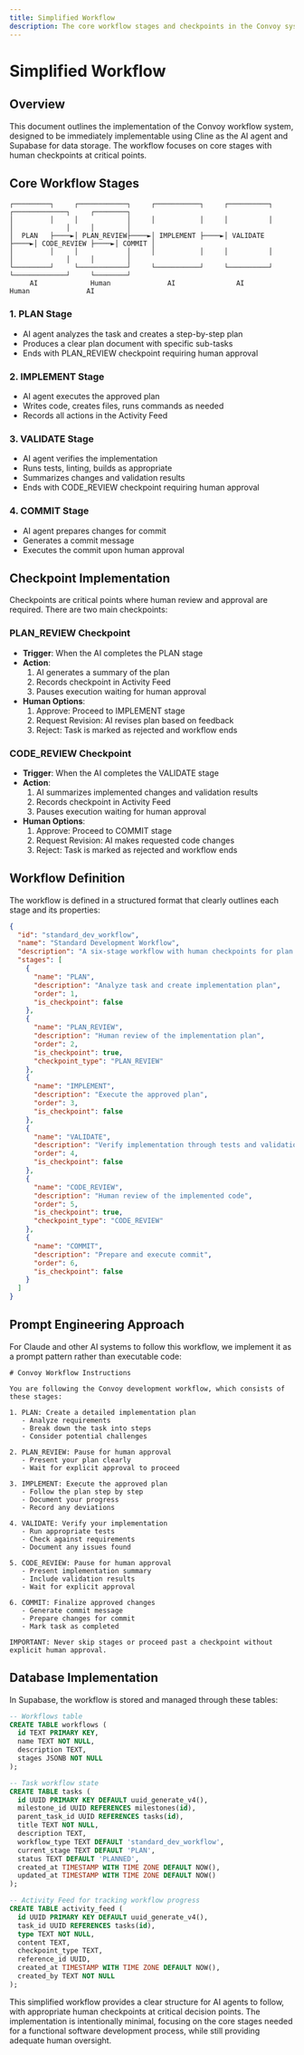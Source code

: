 ```yaml
---
title: Simplified Workflow
description: The core workflow stages and checkpoints in the Convoy system
---
```


# Simplified Workflow

## Overview

This document outlines the implementation of the Convoy workflow system, designed to be immediately implementable using Cline as the AI agent and Supabase for data storage. The workflow focuses on core stages with human checkpoints at critical points.

## Core Workflow Stages

```
┌─────────┐     ┌────────────┐     ┌───────────┐     ┌──────────┐     ┌─────────────┐     ┌────────┐
│         │     │            │     │           │     │          │     │             │     │        │
│  PLAN   ├────►│ PLAN_REVIEW├────►│ IMPLEMENT ├────►│ VALIDATE ├────►│ CODE_REVIEW ├────►│ COMMIT │
│         │     │            │     │           │     │          │     │             │     │        │
└─────────┘     └────────────┘     └───────────┘     └──────────┘     └─────────────┘     └────────┘
     AI             Human              AI               AI               Human              AI
```

### 1. PLAN Stage
- AI agent analyzes the task and creates a step-by-step plan
- Produces a clear plan document with specific sub-tasks
- Ends with PLAN_REVIEW checkpoint requiring human approval

### 2. IMPLEMENT Stage
- AI agent executes the approved plan
- Writes code, creates files, runs commands as needed
- Records all actions in the Activity Feed

### 3. VALIDATE Stage
- AI agent verifies the implementation
- Runs tests, linting, builds as appropriate
- Summarizes changes and validation results
- Ends with CODE_REVIEW checkpoint requiring human approval

### 4. COMMIT Stage
- AI agent prepares changes for commit
- Generates a commit message
- Executes the commit upon human approval

## Checkpoint Implementation

Checkpoints are critical points where human review and approval are required. There are two main checkpoints:

### PLAN_REVIEW Checkpoint
- **Trigger**: When the AI completes the PLAN stage
- **Action**: 
  1. AI generates a summary of the plan
  2. Records checkpoint in Activity Feed
  3. Pauses execution waiting for human approval
- **Human Options**:
  1. Approve: Proceed to IMPLEMENT stage
  2. Request Revision: AI revises plan based on feedback
  3. Reject: Task is marked as rejected and workflow ends

### CODE_REVIEW Checkpoint
- **Trigger**: When the AI completes the VALIDATE stage
- **Action**:
  1. AI summarizes implemented changes and validation results
  2. Records checkpoint in Activity Feed
  3. Pauses execution waiting for human approval
- **Human Options**:
  1. Approve: Proceed to COMMIT stage
  2. Request Revision: AI makes requested code changes
  3. Reject: Task is marked as rejected and workflow ends

## Workflow Definition

The workflow is defined in a structured format that clearly outlines each stage and its properties:

```json
{
  "id": "standard_dev_workflow",
  "name": "Standard Development Workflow",
  "description": "A six-stage workflow with human checkpoints for plan and code review",
  "stages": [
    {
      "name": "PLAN",
      "description": "Analyze task and create implementation plan",
      "order": 1,
      "is_checkpoint": false
    },
    {
      "name": "PLAN_REVIEW",
      "description": "Human review of the implementation plan",
      "order": 2,
      "is_checkpoint": true,
      "checkpoint_type": "PLAN_REVIEW"
    },
    {
      "name": "IMPLEMENT",
      "description": "Execute the approved plan",
      "order": 3,
      "is_checkpoint": false
    },
    {
      "name": "VALIDATE",
      "description": "Verify implementation through tests and validation",
      "order": 4,
      "is_checkpoint": false
    },
    {
      "name": "CODE_REVIEW",
      "description": "Human review of the implemented code",
      "order": 5,
      "is_checkpoint": true,
      "checkpoint_type": "CODE_REVIEW"
    },
    {
      "name": "COMMIT",
      "description": "Prepare and execute commit",
      "order": 6,
      "is_checkpoint": false
    }
  ]
}
```

## Prompt Engineering Approach

For Claude and other AI systems to follow this workflow, we implement it as a prompt pattern rather than executable code:

```
# Convoy Workflow Instructions

You are following the Convoy development workflow, which consists of these stages:

1. PLAN: Create a detailed implementation plan
   - Analyze requirements
   - Break down the task into steps
   - Consider potential challenges

2. PLAN_REVIEW: Pause for human approval
   - Present your plan clearly
   - Wait for explicit approval to proceed

3. IMPLEMENT: Execute the approved plan
   - Follow the plan step by step
   - Document your progress
   - Record any deviations

4. VALIDATE: Verify your implementation
   - Run appropriate tests
   - Check against requirements
   - Document any issues found

5. CODE_REVIEW: Pause for human approval
   - Present implementation summary
   - Include validation results
   - Wait for explicit approval

6. COMMIT: Finalize approved changes
   - Generate commit message
   - Prepare changes for commit
   - Mark task as completed

IMPORTANT: Never skip stages or proceed past a checkpoint without explicit human approval.
```

## Database Implementation

In Supabase, the workflow is stored and managed through these tables:

```sql
-- Workflows table
CREATE TABLE workflows (
  id TEXT PRIMARY KEY,
  name TEXT NOT NULL,
  description TEXT,
  stages JSONB NOT NULL
);

-- Task workflow state
CREATE TABLE tasks (
  id UUID PRIMARY KEY DEFAULT uuid_generate_v4(),
  milestone_id UUID REFERENCES milestones(id),
  parent_task_id UUID REFERENCES tasks(id),
  title TEXT NOT NULL,
  description TEXT,
  workflow_type TEXT DEFAULT 'standard_dev_workflow',
  current_stage TEXT DEFAULT 'PLAN',
  status TEXT DEFAULT 'PLANNED',
  created_at TIMESTAMP WITH TIME ZONE DEFAULT NOW(),
  updated_at TIMESTAMP WITH TIME ZONE DEFAULT NOW()
);

-- Activity Feed for tracking workflow progress
CREATE TABLE activity_feed (
  id UUID PRIMARY KEY DEFAULT uuid_generate_v4(),
  task_id UUID REFERENCES tasks(id),
  type TEXT NOT NULL,
  content TEXT,
  checkpoint_type TEXT,
  reference_id UUID,
  created_at TIMESTAMP WITH TIME ZONE DEFAULT NOW(),
  created_by TEXT NOT NULL
);
```

This simplified workflow provides a clear structure for AI agents to follow, with appropriate human checkpoints at critical decision points. The implementation is intentionally minimal, focusing on the core stages needed for a functional software development process, while still providing adequate human oversight.
